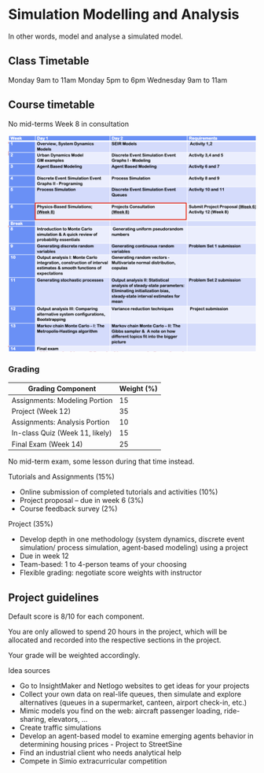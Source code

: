 # Simulation Modelling and Analysis

In other words, model and analyse a simulated model.

## Class Timetable

Monday 9am to 11am
Monday 5pm to 6pm
Wednesday 9am to 11am

## Course timetable

No mid-terms
Week 8 in consultation

![image-20190916093851819](assets/image-20190916093851819.png)



### Grading

| Grading Component               | Weight (%) |
| ------------------------------- | ---------- |
| Assignments: Modeling Portion   | 15         |
| Project (Week 12)               | 35         |
| Assignments: Analysis Portion   | 10         |
| In-class Quiz (Week 11, likely) | 15         |
| Final Exam (Week 14)            | 25         |

No mid-term exam, some lesson during that time instead.



Tutorials and Assignments (15%) 

- Online submission of completed tutorials and activities (10%) 
- Project proposal – due in week 6 (3%) 
- Course feedback survey (2%) 



Project (35%) 

- Develop depth in one methodology (system dynamics, discrete event simulation/ process simulation, agent-based modeling) using a project
- Due in week 12
- Team-based: 1 to 4-person teams of your choosing
- Flexible grading: negotiate score weights with instructor



## Project guidelines

Default score is 8/10 for each component.

You are only allowed to spend 20 hours in the project, which will be allocated and recorded into the respective sections in the project.

Your grade will be weighted accordingly.



Idea sources

- Go to InsightMaker and Netlogo websites to get ideas for your projects 
- Collect your own data on real-life queues, then simulate and explore alternatives (queues in a supermarket, canteen, airport check-in, etc.) 
- Mimic models you find on the web: aircraft passenger loading, ride-sharing, elevators, … 
- Create traffic simulations 
- Develop an agent-based model to examine emerging agents behavior in determining housing prices - Project to StreetSine 
- Find an industrial client who needs analytical help 
- Compete in Simio extracurricular competition



